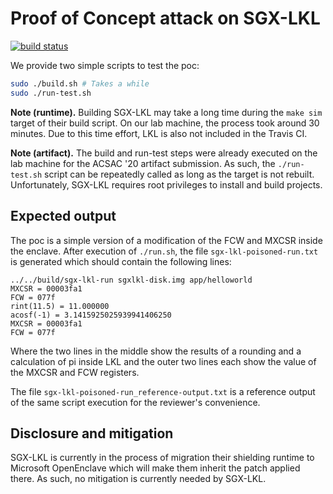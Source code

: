 # Proof of Concept attack on SGX-LKL

[![build status](https://travis-matrix-badges.herokuapp.com/repos/fritzalder/faulty-point-unit/branches/master/5)](https://travis-ci.org/github/fritzalder/faulty-point-unit)

We provide two simple scripts to test the poc:

```bash
sudo ./build.sh # Takes a while
sudo ./run-test.sh
```

**Note (runtime).** Building SGX-LKL may take a long time during the `make sim` target of their build script. On our lab machine, the process took around 30 minutes. Due to this time effort, LKL is also not included in the Travis CI.

**Note (artifact).** The build and run-test steps were already executed on the lab machine for the ACSAC '20 artifact submission. As such, the `./run-test.sh` script can be repeatedly called as long as the target is not rebuilt. Unfortunately, SGX-LKL requires root privileges to install and build projects.

## Expected output

The poc is a simple version of a modification of the FCW and MXCSR inside the enclave. After execution of `./run.sh`, the file `sgx-lkl-poisoned-run.txt` is generated which should contain the following lines:

```text
../../build/sgx-lkl-run sgxlkl-disk.img app/helloworld
MXCSR = 00003fa1
FCW = 077f
rint(11.5) = 11.000000
acosf(-1) = 3.1415925025939941406250
MXCSR = 00003fa1
FCW = 077f

```

Where the two lines in the middle show the results of a rounding and a calculation of pi inside LKL and the outer two lines each show the value of the MXCSR and FCW registers.

The file `sgx-lkl-poisoned-run_reference-output.txt` is a reference output of the same script execution for the reviewer's convenience.

## Disclosure and mitigation

SGX-LKL is currently in the process of migration their shielding runtime to Microsoft OpenEnclave which will make them inherit the patch applied there. As such, no mitigation is currently needed by SGX-LKL.
